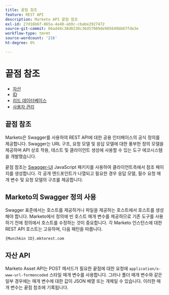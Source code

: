 ```yaml
---
title: 끝점 참조
feature: REST API
description: Marketo API 끝점 참조
exl-id: 27d16b6f-865a-4e40-ab9c-cbabe2927472
source-git-commit: 66add4c38d0230c36d57009de985649bb67fde3e
workflow-type: tm+mt
source-wordcount: '216'
ht-degree: 0%

---
```


# 끝점 참조

- [자산](https://developer.adobe.com/marketo-apis/api/asset/)
- [ID](https://developer.adobe.com/marketo-apis/api/identity/)
- [리드 데이터베이스](https://developer.adobe.com/marketo-apis/api/mapi/)
- [사용자 관리](https://developer.adobe.com/marketo-apis/api/user/)

## 끝점 참조

Marketo은 Swagger를 사용하여 REST API에 대한 공용 인터페이스의 공식 정의를 제공합니다. Swagger는 URL 구조, 요청 모델 및 응답 모델에 대한 풍부한 정의 모델을 제공하며 API 상호 작용, 테스트 및 클라이언트 생성에 사용할 수 있는 도구 에코시스템을 개발했습니다.

끝점 참조는 [Swagger-UI](https://swagger.io/tools/swagger-ui/) JavaScript 패키지를 사용하여 클라이언트측에서 참조 페이지를 생성합니다. 각 공개 엔드포인트가 나열되고 필요한 경우 응답 모델, 필수 요청 매개 변수 및 요청 모델의 구조를 제공합니다.

## Marketo의 Swagger 정의 사용

Swagger 표준에서는 호스트를 제공하거나 파일을 제공하는 호스트에서 호스트를 생성해야 합니다. Marketo에서 정의에 빈 호스트 매개 변수를 제공하므로 기존 도구를 사용하기 전에 정의에서 호스트를 수정하는 것이 중요합니다. 각 Marketo 인스턴스에 대한 REST API 호스트는 고유하며, 다음 패턴을 따릅니다.

`{Munchkin ID}.mktorest.com`

## 자산 API

Marketo Asset API는 POST 메서드가 필요한 끝점에 대한 요청에 `application/x-www-url-formencoded` 스타일 매개 변수를 사용합니다. 그러나 폴더 매개 변수와 같은 일부 경우에는 매개 변수에 대한 값이 JSON 배열 또는 개체일 수 있습니다. 이러한 매개 변수는 끝점 참조에 기록됩니다.
